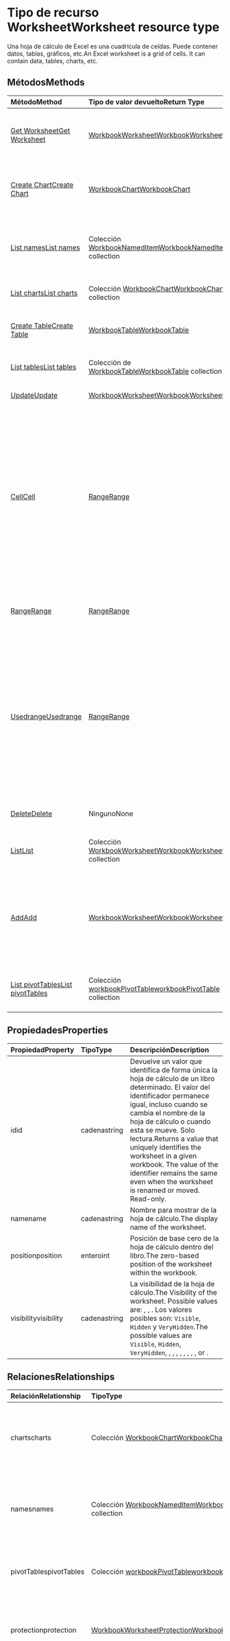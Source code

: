# <a name="worksheet-resource-type"></a><span data-ttu-id="2ab85-101">Tipo de recurso Worksheet</span><span class="sxs-lookup"><span data-stu-id="2ab85-101">Worksheet resource type</span></span>

<span data-ttu-id="2ab85-p101">Una hoja de cálculo de Excel es una cuadrícula de celdas. Puede contener datos, tablas, gráficos, etc.</span><span class="sxs-lookup"><span data-stu-id="2ab85-p101">An Excel worksheet is a grid of cells. It can contain data, tables, charts, etc.</span></span>


## <a name="methods"></a><span data-ttu-id="2ab85-104">Métodos</span><span class="sxs-lookup"><span data-stu-id="2ab85-104">Methods</span></span>

| <span data-ttu-id="2ab85-105">Método</span><span class="sxs-lookup"><span data-stu-id="2ab85-105">Method</span></span>           | <span data-ttu-id="2ab85-106">Tipo de valor devuelto</span><span class="sxs-lookup"><span data-stu-id="2ab85-106">Return Type</span></span>    |<span data-ttu-id="2ab85-107">Descripción</span><span class="sxs-lookup"><span data-stu-id="2ab85-107">Description</span></span>|
|:---------------|:--------|:----------|
|[<span data-ttu-id="2ab85-108">Get Worksheet</span><span class="sxs-lookup"><span data-stu-id="2ab85-108">Get Worksheet</span></span>](../api/worksheet_get.md) | [<span data-ttu-id="2ab85-109">WorkbookWorksheet</span><span class="sxs-lookup"><span data-stu-id="2ab85-109">WorkbookWorksheet</span></span>](worksheet.md) |<span data-ttu-id="2ab85-110">Lee las propiedades y relaciones del objeto worksheet.</span><span class="sxs-lookup"><span data-stu-id="2ab85-110">Read properties and relationships of worksheet object.</span></span>|
|[<span data-ttu-id="2ab85-111">Create Chart</span><span class="sxs-lookup"><span data-stu-id="2ab85-111">Create Chart</span></span>](../api/worksheet_post_charts.md) |[<span data-ttu-id="2ab85-112">WorkbookChart</span><span class="sxs-lookup"><span data-stu-id="2ab85-112">WorkbookChart</span></span>](chart.md)| <span data-ttu-id="2ab85-113">Cree un gráfico publicando en la colección de gráficos.</span><span class="sxs-lookup"><span data-stu-id="2ab85-113">Create a new Chart by posting to the charts collection.</span></span>|
|[<span data-ttu-id="2ab85-114">List names</span><span class="sxs-lookup"><span data-stu-id="2ab85-114">List names</span></span>](../api/worksheet_list_names.md) |<span data-ttu-id="2ab85-115">Colección [WorkbookNamedItem](nameditem.md)</span><span class="sxs-lookup"><span data-stu-id="2ab85-115">[WorkbookNamedItem](nameditem.md) collection</span></span>| <span data-ttu-id="2ab85-116">Obtenga la colección del elemento con nombre asociada a la hoja de cálculo.</span><span class="sxs-lookup"><span data-stu-id="2ab85-116">Get named item collection associated with the worksheet.</span></span>|
|[<span data-ttu-id="2ab85-117">List charts</span><span class="sxs-lookup"><span data-stu-id="2ab85-117">List charts</span></span>](../api/worksheet_list_charts.md) |<span data-ttu-id="2ab85-118">Colección [WorkbookChart](chart.md)</span><span class="sxs-lookup"><span data-stu-id="2ab85-118">[WorkbookChart](chart.md) collection</span></span>| <span data-ttu-id="2ab85-119">Obtiene la colección de objetos Chart.</span><span class="sxs-lookup"><span data-stu-id="2ab85-119">Get a Chart object collection.</span></span>|
|[<span data-ttu-id="2ab85-120">Create Table</span><span class="sxs-lookup"><span data-stu-id="2ab85-120">Create Table</span></span>](../api/worksheet_post_tables.md) |[<span data-ttu-id="2ab85-121">WorkbookTable</span><span class="sxs-lookup"><span data-stu-id="2ab85-121">WorkbookTable</span></span>](table.md)| <span data-ttu-id="2ab85-122">Crea un Table publicándolo en la colección tables.</span><span class="sxs-lookup"><span data-stu-id="2ab85-122">Create a new Table by posting to the tables collection.</span></span>|
|[<span data-ttu-id="2ab85-123">List tables</span><span class="sxs-lookup"><span data-stu-id="2ab85-123">List tables</span></span>](../api/worksheet_list_tables.md) |<span data-ttu-id="2ab85-124">Colección de [WorkbookTable](table.md)</span><span class="sxs-lookup"><span data-stu-id="2ab85-124">[WorkbookTable](table.md) collection</span></span>| <span data-ttu-id="2ab85-125">Obtiene una colección de objetos Table.</span><span class="sxs-lookup"><span data-stu-id="2ab85-125">Get a Table object collection.</span></span>|
|[<span data-ttu-id="2ab85-126">Update</span><span class="sxs-lookup"><span data-stu-id="2ab85-126">Update</span></span>](../api/worksheet_update.md) | [<span data-ttu-id="2ab85-127">WorkbookWorksheet</span><span class="sxs-lookup"><span data-stu-id="2ab85-127">WorkbookWorksheet</span></span>](worksheet.md)   |<span data-ttu-id="2ab85-128">Actualiza el objeto Worksheet.</span><span class="sxs-lookup"><span data-stu-id="2ab85-128">Update Worksheet object.</span></span> |
|[<span data-ttu-id="2ab85-129">Cell</span><span class="sxs-lookup"><span data-stu-id="2ab85-129">Cell</span></span>](../api/worksheet_cell.md)|[<span data-ttu-id="2ab85-130">Range</span><span class="sxs-lookup"><span data-stu-id="2ab85-130">Range</span></span>](range.md)|<span data-ttu-id="2ab85-p102">Obtiene el objeto de rango que contiene la celda en función de los números de fila y columna. La celda puede estar fuera de los límites del rango principal, siempre y cuando permanezca dentro de la cuadrícula de la hoja de cálculo.</span><span class="sxs-lookup"><span data-stu-id="2ab85-p102">Gets the range object containing the single cell based on row and column numbers. The cell can be outside the bounds of its parent range, so long as it's stays within the worksheet grid.</span></span>|
|[<span data-ttu-id="2ab85-133">Range</span><span class="sxs-lookup"><span data-stu-id="2ab85-133">Range</span></span>](../api/worksheet_range.md)|[<span data-ttu-id="2ab85-134">Range</span><span class="sxs-lookup"><span data-stu-id="2ab85-134">Range</span></span>](range.md)|<span data-ttu-id="2ab85-135">Obtiene el objeto de intervalo especificado por la dirección o el nombre.</span><span class="sxs-lookup"><span data-stu-id="2ab85-135">Gets the range object specified by the address or name.</span></span>|
|[<span data-ttu-id="2ab85-136">Usedrange</span><span class="sxs-lookup"><span data-stu-id="2ab85-136">Usedrange</span></span>](../api/worksheet_usedrange.md)|[<span data-ttu-id="2ab85-137">Range</span><span class="sxs-lookup"><span data-stu-id="2ab85-137">Range</span></span>](range.md)|<span data-ttu-id="2ab85-p103">El rango usado es el rango más pequeño que abarque las celdas que tienen asignado un valor o un formato. Si la hoja de cálculo está en blanco, esta función devolverá la celda superior izquierda.</span><span class="sxs-lookup"><span data-stu-id="2ab85-p103">The used range is the smallest range that encompasses any cells that have a value or formatting assigned to them. If the worksheet is blank, this function will return the top left cell.</span></span>|
|[<span data-ttu-id="2ab85-140">Delete</span><span class="sxs-lookup"><span data-stu-id="2ab85-140">Delete</span></span>](../api/worksheet_delete.md)|<span data-ttu-id="2ab85-141">Ninguno</span><span class="sxs-lookup"><span data-stu-id="2ab85-141">None</span></span>|<span data-ttu-id="2ab85-142">Elimina la hoja de cálculo del libro.</span><span class="sxs-lookup"><span data-stu-id="2ab85-142">Deletes the worksheet from the workbook.</span></span>|
|[<span data-ttu-id="2ab85-143">List</span><span class="sxs-lookup"><span data-stu-id="2ab85-143">List</span></span>](../api/worksheet_list.md) | <span data-ttu-id="2ab85-144">Colección [WorkbookWorksheet](worksheet.md)</span><span class="sxs-lookup"><span data-stu-id="2ab85-144">[WorkbookWorksheet](worksheet.md) collection</span></span> |<span data-ttu-id="2ab85-145">Obtiene la colección de objetos worksheet.</span><span class="sxs-lookup"><span data-stu-id="2ab85-145">Get worksheet object collection.</span></span> |
|[<span data-ttu-id="2ab85-146">Add</span><span class="sxs-lookup"><span data-stu-id="2ab85-146">Add</span></span>](../api/worksheetcollection_add.md)|[<span data-ttu-id="2ab85-147">WorkbookWorksheet</span><span class="sxs-lookup"><span data-stu-id="2ab85-147">WorkbookWorksheet</span></span>](worksheet.md)|<span data-ttu-id="2ab85-p104">Agrega una nueva hoja de cálculo al libro. La hoja de cálculo se agregará al final de las hojas de cálculo existentes.</span><span class="sxs-lookup"><span data-stu-id="2ab85-p104">Adds a new worksheet to the workbook. The worksheet will be added at the end of existing worksheets.</span></span> |
|[<span data-ttu-id="2ab85-150">List pivotTables</span><span class="sxs-lookup"><span data-stu-id="2ab85-150">List pivotTables</span></span>](../api/workbookworksheet_list_pivottables.md) |<span data-ttu-id="2ab85-151">Colección [workbookPivotTable](workbookpivottable.md)</span><span class="sxs-lookup"><span data-stu-id="2ab85-151">[workbookPivotTable](workbookpivottable.md) collection</span></span>| <span data-ttu-id="2ab85-152">Obtiene una colección de objetos workbookPivotTable.</span><span class="sxs-lookup"><span data-stu-id="2ab85-152">Get a workbookPivotTable object collection.</span></span>|

## <a name="properties"></a><span data-ttu-id="2ab85-153">Propiedades</span><span class="sxs-lookup"><span data-stu-id="2ab85-153">Properties</span></span>
| <span data-ttu-id="2ab85-154">Propiedad</span><span class="sxs-lookup"><span data-stu-id="2ab85-154">Property</span></span>     | <span data-ttu-id="2ab85-155">Tipo</span><span class="sxs-lookup"><span data-stu-id="2ab85-155">Type</span></span>   |<span data-ttu-id="2ab85-156">Descripción</span><span class="sxs-lookup"><span data-stu-id="2ab85-156">Description</span></span>|
|:---------------|:--------|:----------|
|<span data-ttu-id="2ab85-157">id</span><span class="sxs-lookup"><span data-stu-id="2ab85-157">id</span></span>|<span data-ttu-id="2ab85-158">cadena</span><span class="sxs-lookup"><span data-stu-id="2ab85-158">string</span></span>|<span data-ttu-id="2ab85-p105">Devuelve un valor que identifica de forma única la hoja de cálculo de un libro determinado. El valor del identificador permanece igual, incluso cuando se cambia el nombre de la hoja de cálculo o cuando esta se mueve. Solo lectura.</span><span class="sxs-lookup"><span data-stu-id="2ab85-p105">Returns a value that uniquely identifies the worksheet in a given workbook. The value of the identifier remains the same even when the worksheet is renamed or moved. Read-only.</span></span>|
|<span data-ttu-id="2ab85-162">name</span><span class="sxs-lookup"><span data-stu-id="2ab85-162">name</span></span>|<span data-ttu-id="2ab85-163">cadena</span><span class="sxs-lookup"><span data-stu-id="2ab85-163">string</span></span>|<span data-ttu-id="2ab85-164">Nombre para mostrar de la hoja de cálculo.</span><span class="sxs-lookup"><span data-stu-id="2ab85-164">The display name of the worksheet.</span></span>|
|<span data-ttu-id="2ab85-165">position</span><span class="sxs-lookup"><span data-stu-id="2ab85-165">position</span></span>|<span data-ttu-id="2ab85-166">entero</span><span class="sxs-lookup"><span data-stu-id="2ab85-166">int</span></span>|<span data-ttu-id="2ab85-167">Posición de base cero de la hoja de cálculo dentro del libro.</span><span class="sxs-lookup"><span data-stu-id="2ab85-167">The zero-based position of the worksheet within the workbook.</span></span>|
|<span data-ttu-id="2ab85-168">visibility</span><span class="sxs-lookup"><span data-stu-id="2ab85-168">visibility</span></span>|<span data-ttu-id="2ab85-169">cadena</span><span class="sxs-lookup"><span data-stu-id="2ab85-169">string</span></span>|<span data-ttu-id="2ab85-170">La visibilidad de la hoja de cálculo.</span><span class="sxs-lookup"><span data-stu-id="2ab85-170">The Visibility of the worksheet. Possible values are: , , .</span></span> <span data-ttu-id="2ab85-171">Los valores posibles son: `Visible`, `Hidden` y `VeryHidden`.</span><span class="sxs-lookup"><span data-stu-id="2ab85-171">The possible values are `Visible`, `Hidden`, `VeryHidden`, , , , , , , , , or .</span></span>|

## <a name="relationships"></a><span data-ttu-id="2ab85-172">Relaciones</span><span class="sxs-lookup"><span data-stu-id="2ab85-172">Relationships</span></span>
| <span data-ttu-id="2ab85-173">Relación</span><span class="sxs-lookup"><span data-stu-id="2ab85-173">Relationship</span></span> | <span data-ttu-id="2ab85-174">Tipo</span><span class="sxs-lookup"><span data-stu-id="2ab85-174">Type</span></span>   |<span data-ttu-id="2ab85-175">Descripción</span><span class="sxs-lookup"><span data-stu-id="2ab85-175">Description</span></span>|
|:---------------|:--------|:----------|
|<span data-ttu-id="2ab85-176">charts</span><span class="sxs-lookup"><span data-stu-id="2ab85-176">charts</span></span>|<span data-ttu-id="2ab85-177">Colección [WorkbookChart](chart.md)</span><span class="sxs-lookup"><span data-stu-id="2ab85-177">[WorkbookChart](chart.md) collection</span></span>|<span data-ttu-id="2ab85-p107">Devuelve la colección de gráficos que forman parte de la hoja de cálculo. Solo lectura.</span><span class="sxs-lookup"><span data-stu-id="2ab85-p107">Returns collection of charts that are part of the worksheet. Read-only.</span></span>|
|<span data-ttu-id="2ab85-180">names</span><span class="sxs-lookup"><span data-stu-id="2ab85-180">names</span></span>|<span data-ttu-id="2ab85-181">Colección [WorkbookNamedItem](nameditem.md)</span><span class="sxs-lookup"><span data-stu-id="2ab85-181">[WorkbookNamedItem](nameditem.md) collection</span></span>|<span data-ttu-id="2ab85-p108">Devuelve la colección de los nombres asociados a la hoja de cálculo. Solo lectura.</span><span class="sxs-lookup"><span data-stu-id="2ab85-p108">Returns collection of names that are associated with the worksheet. Read-only.</span></span>|
|<span data-ttu-id="2ab85-184">pivotTables</span><span class="sxs-lookup"><span data-stu-id="2ab85-184">pivotTables</span></span>|<span data-ttu-id="2ab85-185">Colección [workbookPivotTable](workbookpivottable.md)</span><span class="sxs-lookup"><span data-stu-id="2ab85-185">[workbookPivotTable](workbookpivottable.md) collection</span></span>| <span data-ttu-id="2ab85-186">Colección de tablas dinámicas que forman parte de la hoja de cálculo.</span><span class="sxs-lookup"><span data-stu-id="2ab85-186">Collection of PivotTables that are part of the worksheet.</span></span> |
|<span data-ttu-id="2ab85-187">protection</span><span class="sxs-lookup"><span data-stu-id="2ab85-187">protection</span></span>|[<span data-ttu-id="2ab85-188">WorkbookWorksheetProtection</span><span class="sxs-lookup"><span data-stu-id="2ab85-188">WorkbookWorksheetProtection</span></span>](worksheetprotection.md)|<span data-ttu-id="2ab85-p109">Devuelve el objeto de protección de hoja de una hoja de cálculo. Solo lectura.</span><span class="sxs-lookup"><span data-stu-id="2ab85-p109">Returns sheet protection object for a worksheet. Read-only.</span></span>|
|<span data-ttu-id="2ab85-191">tables</span><span class="sxs-lookup"><span data-stu-id="2ab85-191">tables</span></span>|<span data-ttu-id="2ab85-192">Colección de [WorkbookTable](table.md)</span><span class="sxs-lookup"><span data-stu-id="2ab85-192">[WorkbookTable](table.md) collection</span></span>|<span data-ttu-id="2ab85-p110">Colección de tablas que forman parte de la hoja de cálculo. Solo lectura.</span><span class="sxs-lookup"><span data-stu-id="2ab85-p110">Collection of tables that are part of the worksheet. Read-only.</span></span>|

## <a name="json-representation"></a><span data-ttu-id="2ab85-195">Representación JSON</span><span class="sxs-lookup"><span data-stu-id="2ab85-195">JSON representation</span></span>

<span data-ttu-id="2ab85-196">Aquí tiene una representación JSON del recurso.</span><span class="sxs-lookup"><span data-stu-id="2ab85-196">Here is a JSON representation of the resource.</span></span>

<!--{
  "blockType": "resource",
  "optionalProperties": [],
  "keyProperty": "id",
  "baseType": "microsoft.graph.entity",
  "@odata.type": "microsoft.graph.workbookWorksheet"
}-->

```json
{
  "id": "string",
  "name": "string",
  "position": 1024,
  "visibility": "string"
}

```

<!-- uuid: 8fcb5dbc-d5aa-4681-8e31-b001d5168d79
2015-10-25 14:57:30 UTC -->
<!-- {
  "type": "#page.annotation",
  "description": "Worksheet resource",
  "keywords": "",
  "section": "documentation",
  "tocPath": ""
}-->
